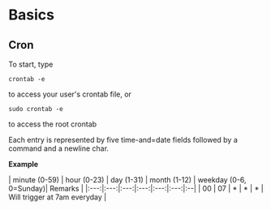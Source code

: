 # Basics

## Cron
To start, type

  `crontab -e`

  to access your user's crontab file, or

  `sudo crontab -e`

  to access the root crontab

Each entry is represented by five time-and=date fields followed by a command and a newline char.

__Example__

| minute (0-59) | hour (0-23) | day (1-31) | month (1-12) | weekday (0-6, 0=Sunday)| Remarks |
|:---:|:---:|:---:|:---:|:---:|:---:|:--|
| 00 | 07 | * | * | * | Will trigger at 7am everyday |
